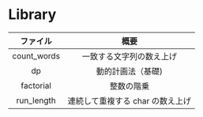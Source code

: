 # Library

|  ファイル   |               概要               |
| :---------: | :------------------------------: |
| count_words |     一致する文字列の数え上げ     |
|     dp      |        動的計画法（基礎)         |
|  factorial  |            整数の階乗            |
| run_length  | 連続して重複する char の数え上げ |

